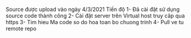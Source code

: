 Source được upload vào ngày 4/3/2021
Tiến độ 
  1- Đã cài đặt sử dụng source code thành công
  2- Cài đặt server trên Virtual host truy câp qua https
  3- Tim hieu Ma code so do hoa toan bo chuong trinh
	4- Pull ve tu remote repo
